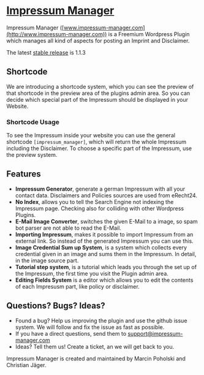 # [Impressum Manager](http://www.impressum-manager.com)

Impressum Manager ([www.impressum-manager.com](http://www.impressum-manager.com)) is a Freemium Wordpress Plugin which manages all kind of aspects for posting an Imprint and Disclaimer.

The latest [stable release](https://wordpress.org/plugins/impressum-manager/) is 1.1.3

## Shortcode

We are introducing a shortcode system, which you can see the preview of that shortcode in the preview area of the plugins admin area. So you can decide which special part of the Impressum should be displayed in your Website.

### Shortcode Usage

To see the Impressum inside your website you can use the general shortcode `[impressum_manager]`, which will return the whole Impressum including the Disclaimer. To choose a specific part of the Impressum, use the preview system.

## Features

- **Impressum Generator**, generate a german Impressum with all your contact data. Disclaimers and Policies sources are used from eRecht24.
- **No Index**, allows you to tell the Search Engine not indexing the Impressum page. Checking also for colliding with other Wordpress Plugins.
- **E-Mail Image Converter**, switches the given E-Mail to a image, so spam bot parser are not able to read the E-Mail.
- **Importing Impressum**, makes it possible to import Impressum from an external link. So instead of the generated Impressum you can use this.
- **Image Credential Sum up System**, is a system which collects every credential given in an image and sums them in the Impressum. In detail, in the image source part.
- **Tutorial step system**, is a tutorial which leads you through the set up of the Impressum, the first time you visit the Plugin admin area.
- **Editing Fields System** is a editor which allows you to edit the contents of each Impresusm part, like policy or disclaimer.

## Questions? Bugs? Ideas?
- Found a bug? Help us improving the plugin and use the github issue system. We will follow and fix the issue as fast as possible.
- If you have a direct questions, send them to support@impressum-manager.com
- Ideas? Tell them us! Create a ticket, an we will get back to you.

Impressum Manager is created and maintained by Marcin Poholski and Christian Jäger.


